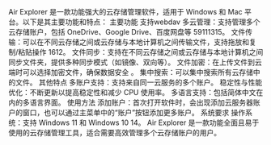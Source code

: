 Air Explorer 是一款功能强大的云存储管理软件，适用于 Windows 和 Mac 平台。以下是其主要功能和特点：
主要功能
支持webdav
多云管理：支持管理多个云存储账户，包括 OneDrive、Google Drive、百度网盘等 59111315。
文件传输：可以在不同云存储之间或云存储与本地计算机之间传输文件，支持拖放和复制/粘贴操作 1612。
文件同步：支持在不同云存储之间或云存储与本地计算机之间同步文件夹，提供多种同步模式（如镜像、双向等）。
文件加密：在上传文件到云端时可以选择加密文件，确保数据安全 。
集中搜索：可以集中搜索所有云存储中的文件。
其他特点
多账户支持：支持来自同一云服务的多个账户。
稳定性与性能优化：不断更新以提高稳定性和减少 CPU 使用率。
多语言支持：包括简体中文在内的多语言界面。
使用方法
添加账户：首次打开软件时，会出现添加云服务器账户的窗口，也可以通过主菜单中的“账户”按钮添加更多账户。
系统要求
操作系统：支持 Windows 11 和 Windows 10 14。
Air Explorer 是一款功能全面且易于使用的云存储管理工具，适合需要高效管理多个云存储账户的用户。
